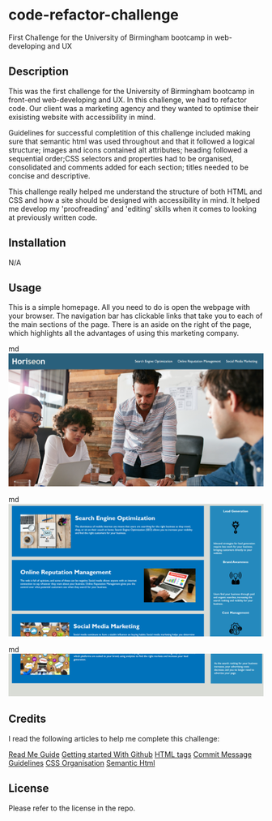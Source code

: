 # code-refactor-challenge
First Challenge for the University of Birmingham bootcamp in web-developing and UX


## Description

This was the first challenge for the University of Birmingham bootcamp in front-end web-developing and UX. In this challenge, we had to refactor code. Our client was a marketing agency and they wanted to optimise their exisisting website with accessibility in mind. 

Guidelines for successful completition of this challenge included making sure that semantic html was used throughout and that it followed a logical structure; images and icons contained alt attributes; heading followed a sequential order;CSS selectors and properties had to be organised, consolidated and comments added for each section; titles needed to be concise and descriptive.

This challenge really helped me understand the structure of both HTML and CSS and how a site should be designed with accessibility in mind. It helped me develop my 'proofreading' and 'editing' skills when it comes to looking at previously written code. 


## Installation

N/A

## Usage

This is a simple homepage. All you need to do is open the webpage with your browser. The navigation bar has clickable links that take you to each of the main sections of the page. There is an aside on the right of the page, which highlights all the advantages of using this marketing company. 


md
    ![Screenshot 1](./assets/images/screenshot1.png)

 md   
    ![Screenshot 2](./assets/images/screenshot2.png)
    
md
    ![Screenshot 3](./assets/images/screenshot3.png)


    
## Credits

I read the following articles to help me complete this challenge: 

[Read Me Guide](https://coding-boot-camp.github.io/full-stack/github/professional-readme-guide)
[Getting started With Github](https://docs.github.com/en/get-started/writing-on-github/getting-started-with-writing-and-formatting-on-github/basic-writing-and-formatting-syntax)
[HTML tags](https://allthetags.com/)
[Commit Message Guidelines](https://www.freecodecamp.org/news/writing-good-commit-messages-a-practical-guide/)
[CSS Organisation](https://developer.mozilla.org/en-US/docs/Learn/CSS/Building_blocks/Organizing)
[Semantic Html](https://gist.github.com/kingluddite/e4a9018c5b793b162f6dd95c84c4acab)

## License
Please refer to the license in the repo. 

